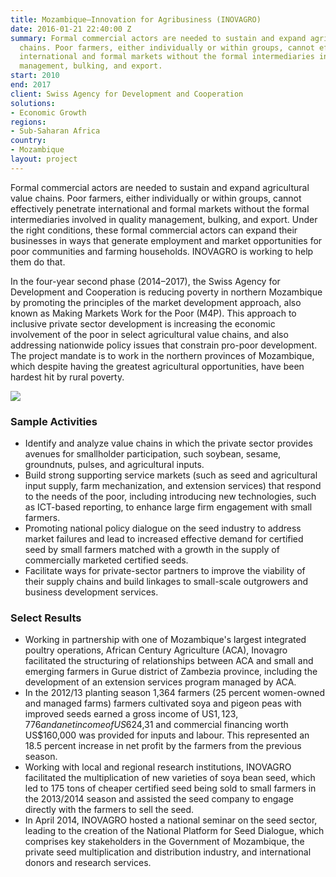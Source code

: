 ```yaml
---
title: Mozambique—Innovation for Agribusiness (INOVAGRO)
date: 2016-01-21 22:40:00 Z
summary: Formal commercial actors are needed to sustain and expand agricultural value
  chains. Poor farmers, either individually or within groups, cannot effectively penetrate
  international and formal markets without the formal intermediaries involved in quality
  management, bulking, and export.
start: 2010
end: 2017
client: Swiss Agency for Development and Cooperation
solutions:
- Economic Growth
regions:
- Sub-Saharan Africa
country:
- Mozambique
layout: project
---
```


Formal commercial actors are needed to sustain and expand agricultural value chains. Poor farmers, either individually or within groups, cannot effectively penetrate international and formal markets without the formal intermediaries involved in quality management, bulking, and export. Under the right conditions, these formal commercial actors can expand their businesses in ways that generate employment and market opportunities for poor communities and farming households. INOVAGRO is working to help them do that.

In the four-year second phase (2014–2017), the Swiss Agency for Development and Cooperation is reducing poverty in northern Mozambique by promoting the principles of the market development approach, also known as Making Markets Work for the Poor (M4P). This approach to inclusive private sector development is increasing the economic involvement of the poor in select agricultural value chains, and also addressing nationwide policy issues that constrain pro-poor development. The project mandate is to work in the northern provinces of Mozambique, which despite having the greatest agricultural opportunities, have been hardest hit by rural poverty.

![][1]

###  Sample Activities

* Identify and analyze value chains in which the private sector provides avenues for smallholder participation, such soybean, sesame, groundnuts, pulses, and agricultural inputs.
* Build strong supporting service markets (such as seed and agricultural input supply, farm mechanization, and extension services) that respond to the needs of the poor, including introducing new technologies, such as ICT-based reporting, to enhance large firm engagement with small farmers.
* Promoting national policy dialogue on the seed industry to address market failures and lead to increased effective demand for certified seed by small farmers matched with a growth in the supply of commercially marketed certified seeds.
* Facilitate ways for private-sector partners to improve the viability of their supply chains and build linkages to small-scale outgrowers and business development services.

###  Select Results

* Working in partnership with one of Mozambique's largest integrated poultry operations, African Century Agriculture (ACA), Inovagro facilitated the structuring of relationships between ACA and small and emerging farmers in Gurue district of Zambezia province, including the development of an extension services program managed by ACA.
* In the 2012/13 planting season 1,364 farmers (25 percent women-owned and managed farms) farmers cultivated soya and pigeon peas with improved seeds earned a gross income of US$1,123,776 and a net income of US$624,31 and commercial financing worth US$160,000 was provided for inputs and labour. This represented an 18.5 percent increase in net profit by the farmers from the previous season.
* Working with local and regional research institutions, INOVAGRO facilitated the multiplication of new varieties of soya bean seed, which led to 175 tons of cheaper certified seed being sold to small farmers in the 2013/2014 season and assisted the seed company to engage directly with the farmers to sell the seed.
* In April 2014, INOVAGRO hosted a national seminar on the seed sector, leading to the creation of the National Platform for Seed Dialogue, which comprises key stakeholders in the Government of Mozambique, the private seed multiplication and distribution industry, and international donors and research services.

[1]: /assets/images/projects/INOVAGRO.jpg
